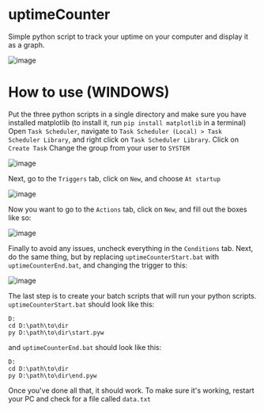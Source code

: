 # uptimeCounter
Simple python script to track your uptime on your computer and display it as a graph.

![image](https://user-images.githubusercontent.com/47938380/179482456-e7ad8ec8-f130-4a51-8bb8-fcbe2cfdf885.png)


# How to use (WINDOWS)
Put the three python scripts in a single directory and make sure you have installed matplotlib (to install it, run `pip install matplotlib` in a terminal)
Open `Task Scheduler`, navigate to `Task Scheduler (Local) > Task Scheduler Library`, and right click on `Task Scheduler Library`. Click on `Create Task`
Change the group from your user to `SYSTEM`

![image](https://user-images.githubusercontent.com/47938380/179463634-8f3562db-d959-4233-b836-be37decbcd82.png)

Next, go to the `Triggers` tab, click on `New`, and choose `At startup`

![image](https://user-images.githubusercontent.com/47938380/179463792-a3127eb4-9afa-447c-93c2-aa0abb04a870.png)

Now you want to go to the `Actions` tab, click on `New`, and fill out the boxes like so:

![image](https://user-images.githubusercontent.com/47938380/179463940-d29eeb15-509c-49e6-bd3d-f1ec86f15b86.png)

Finally to avoid any issues, uncheck everything in the `Conditions` tab.
Next, do the same thing, but by replacing `uptimeCounterStart.bat` with `uptimeCounterEnd.bat`, and changing the trigger to this:

![image](https://user-images.githubusercontent.com/47938380/179464291-32f0aa3d-a8f1-4bc3-b677-5486b9f35886.png)


The last step is to create your batch scripts that will run your python scripts.
`uptimeCounterStart.bat` should look like this:
```
D:
cd D:\path\to\dir
py D:\path\to\dir\start.pyw
```
and `uptimeCounterEnd.bat` should look like this:
```
D:
cd D:\path\to\dir
py D:\path\to\dir\end.pyw
```

Once you've done all that, it should work. To make sure it's working, restart your PC and check for a file called `data.txt`
